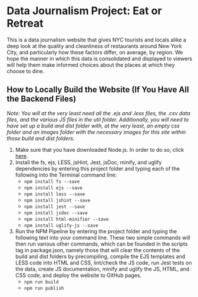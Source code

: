 # Data Journalism Project: Eat or Retreat

This is a data journalism website that gives NYC tourists and locals alike a deep look at the quality and cleanliness of restaurants around New York City, and particularly how these factors differ, on average, by region. We hope the manner in which this data is consolidated and displayed to viewers will help them make informed choices about the places at which they choose to dine.

## How to Locally Build the Website (If You Have All the Backend Files)
*Note: You will at the very least need all the .ejs and .less files, the .csv data files, and the various JS files in the util folder. Additionally, you will need to have set up a build and dist folder with, at the very least, an empty css folder and an images folder with the necessary images for this site within those build and dist folders.*
1. Make sure that you have downloaded Node.js. In order to do so, click [here](https://nodejs.org/en/download/).
2. Install the fs, ejs, LESS, jsHint, Jest, jsDoc, minify, and uglify dependencies by entering this project folder and typing each of the following into the Terminal command line:
    * `npm install fs --save`
    * `npm install ejs --save`
    * `npm install less --save`
    * `npm install jshint --save`
    * `npm install jest --save`
    * `npm install jsdoc --save`
    * `npm install html-minifier --save`
    * `npm install uglify-js --save`
3. Run the NPM Pipeline by entering the project folder and typing the following text into your command line. These two simple commands will then run various other commands, which can be founded in the scripts tag in package.json, namely those that will clear the contents of the build and dist folders by precompiling, compile the EJS templates and LESS code into HTML and CSS, lint/check the JS code, run Jest tests on the data, create JS documentation, minify and uglify the JS, HTML, and CSS code, and deploy the website to GitHub pages.
    * `npm run build`
    * `npm run publish`
